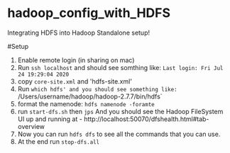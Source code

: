 # hadoop_config_with_HDFS
Integrating HDFS into Hadoop Standalone setup!

#Setup
1. Enable remote login (in sharing on mac)
2. Run `ssh localhost` and should see somthing like: `Last login: Fri Jul 24 19:29:04 2020`
3. copy `core-site.xml` and 'hdfs-site.xml'
4. Run `which hdfs' and you should see something like: `/Users/username/hadoop/hadoop-2.7.7/bin/hdfs`
5. format the namenode: `hdfs namenode -foramte`
6. run `start-dfs.sh` then `jps`
  And you should see the Hadoop FileSystem UI up and running at - http://localhost:50070/dfshealth.html#tab-overview 
7. Now you can run `hdfs dfs` to see all the commands that you can use.
8. At the end run `stop-dfs.all` 

  

